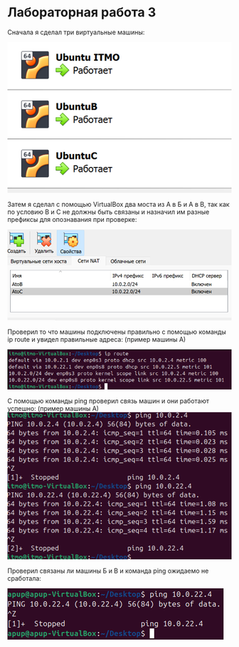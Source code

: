 # Лабораторная работа 3

Сначала я сделал три виртуальные машины:

![image](/1.png)

Затем я сделал с помощью VirtualBox два моста из А в Б и А в В, так как по условию В и С не должны быть связаны и назначил им разные префиксы для опознавания при проверке:

![image](/2.png)

Проверил то что машины подключены правильно с помощью команды ip route и увидел правильные адреса:
(пример машины А)

![image](/3.png)

С помощью команды ping проверил связь машин и они работают успешно:
(пример машины А)
![image](/4.png)

Проверил связаны ли машины Б и В и команда ping ожидаемо не сработала:

![image](/5.png)

